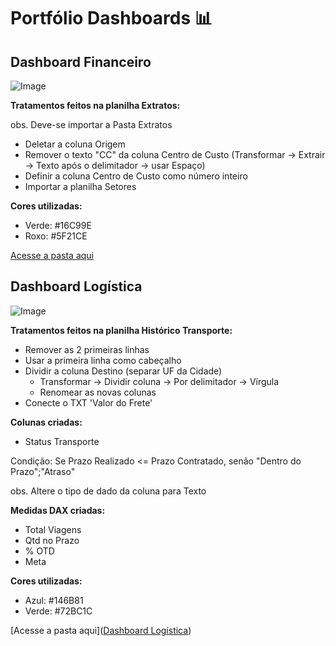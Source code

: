 # Portfólio Dashboards 📊

## Dashboard Financeiro

![Image](https://github.com/user-attachments/assets/0e39064a-09c0-4ef6-a72a-d8e59838b697)

**Tratamentos feitos na planilha Extratos:**

obs. Deve-se importar a Pasta Extratos

- Deletar a coluna Origem
- Remover o texto "CC" da coluna Centro de Custo (Transformar -> Extrair -> Texto após o delimitador -> usar Espaço)
- Definir a coluna Centro de Custo como número inteiro
- Importar a planilha Setores

**Cores utilizadas:**
- Verde: #16C99E
- Roxo: #5F21CE

[Acesse a pasta aqui](https://github.com/beatrizmaenisi/dashboards/tree/main/Dashboard%20Financeiro)

## Dashboard Logística

![Image](https://github.com/user-attachments/assets/680e1f2a-cb45-41b6-837c-b51b9be7c324)

**Tratamentos feitos na planilha Histórico Transporte:**

- Remover as 2 primeiras linhas
- Usar a primeira linha como cabeçalho
- Dividir a coluna Destino (separar UF da Cidade)
	- Transformar -> Dividir coluna -> Por delimitador -> Vírgula
	- Renomear as novas colunas
- Conecte o TXT 'Valor do Frete'

**Colunas criadas:**
- Status Transporte

Condição: Se Prazo Realizado <= Prazo Contratado, senão "Dentro do Prazo";"Atraso"

obs. Altere o tipo de dado da coluna para Texto

**Medidas DAX criadas:**
- Total Viagens
- Qtd no Prazo
- % OTD
- Meta

**Cores utilizadas:**
- Azul: #146B81
- Verde: #72BC1C

[Acesse a pasta aqui]([Dashboard Logística](https://github.com/beatrizmaenisi/dashboards/tree/main/Dashboard%20Log%C3%ADstica))

